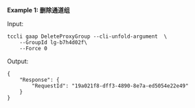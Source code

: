 **Example 1: 删除通道组**



Input: 

```
tccli gaap DeleteProxyGroup --cli-unfold-argument  \
    --GroupId lg-b7h4d02f\
    --Force 0
```

Output: 
```
{
    "Response": {
        "RequestId": "19a021f8-dff3-4890-8e7a-ed5054e22e49"
    }
}
```

